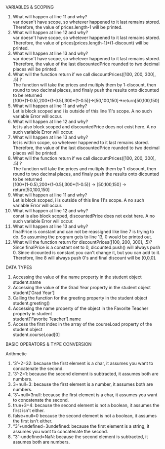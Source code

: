VARIABLES & SCOPING  
1. What will happen at line 11 and why?   
  var doesn't have scope, so whetever happened to it last remains stored.
  Therefore, the value of prices.length-1 will be printed.  
2. What will happen at line 12 and why?  
  var doesn't have scope, so whetever happened to it last remains stored.
  Therefore, the value of prices[prices.length-1]*(1-discount) will be printed.  
3. What will happen at line 13 and why?  
  var doesn't have scope, so whetever happened to it last remains stored.
  Therefore, the value of the last discountedPrice rounded to two decimal places will be printed.  
4. What will the function return if we call discountPrices([100, 200, 300], .5) ?  
  The function will take the prices and multiply them by 1-discount, then round to two decimal places, 
  and finaly push the results onto dicounted to be returned   
  [100*(1-0.5),200*(1-0.5),300*(1-0.5)]->[50,100,150]->return[50,100,150]  
5. What will happen at line 11 and why?  
  Let is block scoped and i is outside of this line 11's scope. 
  A no such variable Error will occur.  
6. What will happen at line 12 and why?  
  let is also block scoped and discountedPrice does not exist here. 
  A no such variable Error will occur.  
7. What will happen at line 13 and why?  
  let is within scope, so whetever happened to it last remains stored.
  Therefore, the value of the last discountedPrice rounded to two decimal places will be printed.  
8. What will the function return if we call discountPrices([100, 200, 300], .5) ?  
  The function will take the prices and multiply them by 1-discount, then round to two decimal places, 
  and finaly push the results onto dicounted to be returned  
  [100*(1-0.5),200*(1-0.5),300*(1-0.5)] -> [50,100,150] -> return[50,100,150]  
9. What will happen at line 11 and why?  
  Let is block scoped, i is outside of this line 11's scope. 
  A no such variable Error will occur.  
10. What will happen at line 12 and why?  
  const is also block scoped, discountedPrice does not exist here. 
  A no such variable Error will occur.  
11. What will happen at line 13 and why?  
  finalPrice is constant and can not be reassigned like line 7 is trying to do. 
  So assuming the program gets to line 13, 0 would be printed out.  
12. What will the function return for discountPrices([100, 200, 300], .5)?  
  Since finalPrice is a constant set to 0, dicounted.push() will always push 0.
  Since dicounted is constant you can't change it, but you can add to it. 
  Therefore, line 8 will always push 0's and final discount will be [0,0,0].  

DATA TYPES
1. Accessing the value of the name property in the student object  
  student.name  
2. Accessing the value of the Grad Year property in the student object  
  student['Grad Year']  
3. Calling the function for the greeting property in the student object  
  student.greeting()  
4. Accessing the name property of the object in the Favorite Teacher property in student  
  student['Favorite Teacher'].name  
5. Access the first index in the array of the courseLoad property of the student object  
  student.courseLoad[0]  

BASIC OPERATORS & TYPE CONVERSION  

Arithmetic  
  1. ‘3’+2=32: because the first element is a char, it assumes you want to concatenate the second.  
  2. ‘3’-2=1: because the second element is subtracted, it assumes both are numbers.  
  3. 3+null=3: because the first element is a number, it assumes both are numbers.  
  4. ‘3’+null=3null: because the first element is a char, it assumes you want to concatenate the second.  
  5. true+3=4: because the second element is not a boolean, it assumes the first isn't either.  
  6. false+null=0 because the second element is not a boolean, it assumes the first isn't either.  
  7. “3”+undefined=3undefined: because the first element is a string, it assumes you want to concatenate the second.  
  8. “3”-undefined=NaN: because the second element is subtracted, it assumes both are numbers.  
